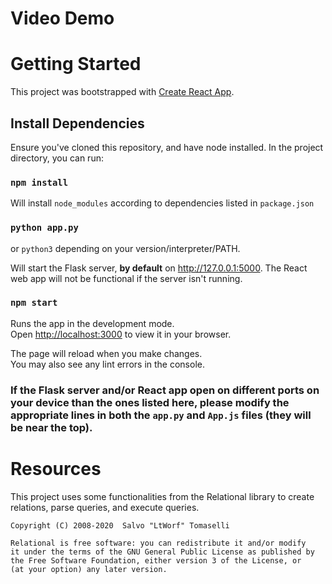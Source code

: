 # Video Demo
# Getting Started
This project was bootstrapped with [Create React App](https://github.com/facebook/create-react-app).

## Install Dependencies
Ensure you've cloned this repository, and have node installed.
In the project directory, you can run:
### `npm install`

Will install `node_modules` according to dependencies listed in `package.json`

### `python app.py`
or `python3` depending on your version/interpreter/PATH.

Will start the Flask server, **by default** on http://127.0.0.1:5000. The React web app will not be functional if the server isn't running.
### `npm start`

Runs the app in the development mode.\
Open [http://localhost:3000](http://localhost:3000) to view it in your browser.

The page will reload when you make changes.\
You may also see any lint errors in the console.

### If the Flask server and/or React app open on different ports on your device than the ones listed here, please modify the appropriate lines in both the `app.py` and `App.js` files (they will be near the top).

# Resources
This project uses some functionalities from the Relational library to create relations, parse queries, and execute queries.

```
Copyright (C) 2008-2020  Salvo "LtWorf" Tomaselli

Relational is free software: you can redistribute it and/or modify
it under the terms of the GNU General Public License as published by
the Free Software Foundation, either version 3 of the License, or
(at your option) any later version.
```
